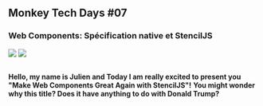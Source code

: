 <section class="stretch" h100>
    <h2 style="margin-bottom: 0px">Monkey Tech Days #07</h2>
    <h3>Web Components: Spécification native et StencilJS</h3>
    <img src="../../img/web_component-logo.png" style="margin-bottom: 2em;" class="img-plain"/>
    <img src="../../img/stencil-logo.png" style="margin-bottom: 2em;" class="img-plain"/>
    <aside class="notes">
        <b>Hello, my name is Julien and Today I am really excited to present you "Make Web Components Great Again with StencilJS"!</b>
        <b>You might wonder why this title? Does it have anything to do with Donald Trump?</b>
    </aside>
</section>